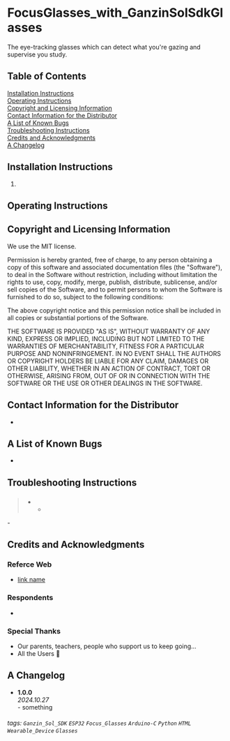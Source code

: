 # FocusGlasses_with_GanzinSolSdkGlasses
The eye-tracking glasses which can detect what you're gazing and supervise you study.

## Table of Contents

[Installation Instructions](#installation-instructions)<br/>
[Operating Instructions](#operating-instructions)<br/>
[Copyright and Licensing Information](#copyright-and-licensing-information)<br/>
[Contact Information for the Distributor](#contact-information-for-the-distributor)<br/>
[A List of Known Bugs](#a-list-of-known-bugs)<br/>
[Troubleshooting Instructions](#troubleshooting-instructions)<br/>
[Credits and Acknowledgments](#credits-and-acknowledgments)<br/>
[A Changelog](#a-changelog)

## Installation Instructions 

1. 

## Operating Instructions

### 


## Copyright and Licensing Information

We use the MIT license.

Permission is hereby granted, free of charge, to any person obtaining a copy of this software and associated documentation files (the "Software"), to deal in the Software without restriction, including without limitation the rights to use, copy, modify, merge, publish, distribute, sublicense, and/or sell copies of the Software, and to permit persons to whom the Software is furnished to do so, subject to the following conditions:

The above copyright notice and this permission notice shall be included in all copies or substantial portions of the Software.

THE SOFTWARE IS PROVIDED "AS IS", WITHOUT WARRANTY OF ANY KIND, EXPRESS OR IMPLIED, INCLUDING BUT NOT LIMITED TO THE WARRANTIES OF MERCHANTABILITY, FITNESS FOR A PARTICULAR PURPOSE AND NONINFRINGEMENT. IN NO EVENT SHALL THE AUTHORS OR COPYRIGHT HOLDERS BE LIABLE FOR ANY CLAIM, DAMAGES OR OTHER LIABILITY, WHETHER IN AN ACTION OF CONTRACT, TORT OR OTHERWISE, ARISING FROM, OUT OF OR IN CONNECTION WITH THE SOFTWARE OR THE USE OR OTHER DEALINGS IN THE SOFTWARE.

## Contact Information for the Distributor

* 


## A List of Known Bugs

* 

## Troubleshooting Instructions

### 
> * * 

\-

## Credits and Acknowledgments

### Referce Web
* [link name](url)

### Respondents
* 

### Special Thanks
* Our parents, teachers, people who support us to keep going...
* All the Users :sparkling_heart:


## A Changelog

* **1.0.0**<br/>
*2024.10.27*<br/>
\- something<br/>

###### tags: `Ganzin_Sol_SDK` `ESP32` `Focus_Glasses` `Arduino-C` `Python` `HTML` `Wearable_Device` `Glasses`
